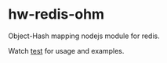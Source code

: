 # hw-redis-ohm

Object-Hash mapping nodejs module for redis.

Watch [test](test) for usage and examples.